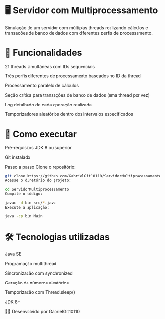 # 🖥️ Servidor com Multiprocessamento
Simulação de um servidor com múltiplas threads realizando cálculos e transações de banco de dados com diferentes perfis de processamento.

# 🎯 Funcionalidades
21 threads simultâneas com IDs sequenciais

Três perfis diferentes de processamento baseados no ID da thread

Processamento paralelo de cálculos

Seção crítica para transações de banco de dados (uma thread por vez)

Log detalhado de cada operação realizada

Temporizadores aleatórios dentro dos intervalos especificados

# 🚀 Como executar
Pré-requisitos
JDK 8 ou superior

Git instalado

Passo a passo
Clone o repositório:

```bash
git clone https://github.com/GabrielGit10110/ServidorMultiprocessamento.git
Acesse o diretório do projeto:
```

```bash
cd ServidorMultiprocessamento
Compile o código:
```

```bash
javac -d bin src/*.java
Execute a aplicação:
```

```bash
java -cp bin Main
```

# 🛠️ Tecnologias utilizadas
Java SE

Programação multithread

Sincronização com synchronized

Geração de números aleatórios

Temporização com Thread.sleep()

JDK 8+

👨‍💻 Desenvolvido por
GabrielGit10110

